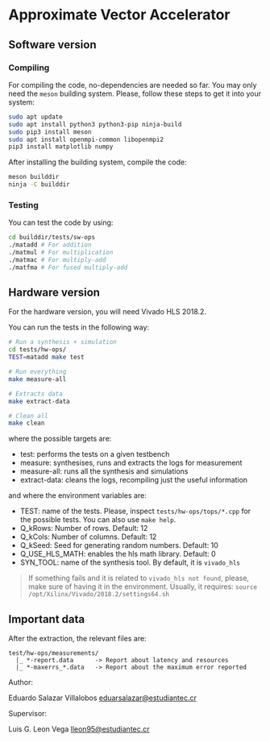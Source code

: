 # Approximate Vector Accelerator

## Software version

### Compiling

For compiling the code, no-dependencies are needed so far. You may only need the `meson` building system. Please, follow these steps to get it into your system:

```bash
sudo apt update
sudo apt install python3 python3-pip ninja-build
sudo pip3 install meson
sudo apt install openmpi-common libopenmpi2
pip3 install matplotlib numpy
```

After installing the building system, compile the code:

```bash
meson builddir
ninja -C builddir
```

### Testing

You can test the code by using:

```bash
cd builddir/tests/sw-ops
./matadd # For addition
./matmul # For multiplication
./matmac # For multiply-add
./matfma # For fused multiply-add
```

## Hardware version

For the hardware version, you will need Vivado HLS 2018.2.

You can run the tests in the following way:

```bash
# Run a synthesis + simulation
cd tests/hw-ops/
TEST=matadd make test

# Run everything
make measure-all

# Extracts data
make extract-data

# Clean all
make clean
```

where the possible targets are:

* test: performs the tests on a given testbench
* measure: synthesises, runs and extracts the logs for measurement
* measure-all: runs all the synthesis and simulations
* extract-data: cleans the logs, recompiling just the useful information

and where the environment variables are:

* TEST: name of the tests. Please, inspect `tests/hw-ops/tops/*.cpp` for the possible tests. You can also use `make help`.
* Q_kRows: Number of rows. Default: 12
* Q_kCols: Number of columns. Default: 12
* Q_kSeed: Seed for generating random numbers. Default: 10
* Q_USE_HLS_MATH: enables the hls math library. Default: 0
* SYN_TOOL: name of the synthesis tool. By default, it is `vivado_hls`

> If something fails and it is related to `vivado_hls not found`, please, make sure of having it in the environment. Usually, it requires:
> `source /opt/Xilinx/Vivado/2018.2/settings64.sh`

## Important data

After the extraction, the relevant files are:

```
test/hw-ops/measurements/
  |_ *-report.data      -> Report about latency and resources
  |_ *-maxerrs_*.data   -> Report about the maximum error reported
```

Author:

Eduardo Salazar Villalobos <eduarsalazar@estudiantec.cr>

Supervisor:

Luis G. Leon Vega <lleon95@estudiantec.cr>
